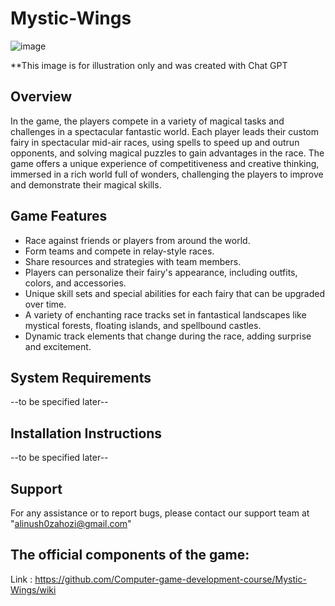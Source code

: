 # Mystic-Wings

![image](https://github.com/Computer-game-development-course/Mystic-Wings/assets/93255163/2536ad5e-7144-4657-a6b6-6aeb4cd0475d)

**This image is for illustration only and was created with Chat GPT

## Overview
In the game, the players compete in a variety of magical tasks and challenges in a spectacular fantastic world. Each player leads their custom fairy in spectacular mid-air races, using spells to speed up and outrun opponents, and solving magical puzzles to gain advantages in the race. The game offers a unique experience of competitiveness and creative thinking, immersed in a rich world full of wonders, challenging the players to improve and demonstrate their magical skills.

## Game Features
* Race against friends or players from around the world.
* Form teams and compete in relay-style races.
* Share resources and strategies with team members.
* Players can personalize their fairy's appearance, including outfits, colors, and accessories.
* Unique skill sets and special abilities for each fairy that can be upgraded over time.
* A variety of enchanting race tracks set in fantastical landscapes like mystical forests, floating islands, and spellbound castles.
* Dynamic track elements that change during the race, adding surprise and excitement.


## System Requirements
--to be specified later--

## Installation Instructions
--to be specified later--

## Support
For any assistance or to report bugs, please contact our support team at "alinush0zahozi@gmail.com"

## The official components of the game:
Link : https://github.com/Computer-game-development-course/Mystic-Wings/wiki
